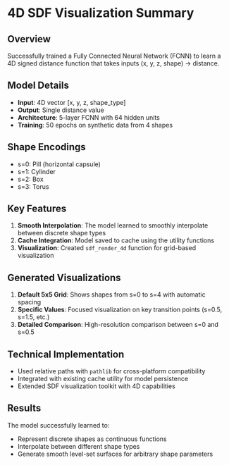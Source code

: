 # 4D SDF Visualization Summary

## Overview
Successfully trained a Fully Connected Neural Network (FCNN) to learn a 4D signed distance function that takes inputs (x, y, z, shape) → distance.

## Model Details
- **Input**: 4D vector [x, y, z, shape_type]
- **Output**: Single distance value
- **Architecture**: 5-layer FCNN with 64 hidden units
- **Training**: 50 epochs on synthetic data from 4 shapes

## Shape Encodings
- s=0: Pill (horizontal capsule)
- s=1: Cylinder
- s=2: Box
- s=3: Torus

## Key Features
1. **Smooth Interpolation**: The model learned to smoothly interpolate between discrete shape types
2. **Cache Integration**: Model saved to cache using the utility functions
3. **Visualization**: Created `sdf_render_4d` function for grid-based visualization

## Generated Visualizations
1. **Default 5x5 Grid**: Shows shapes from s=0 to s=4 with automatic spacing
2. **Specific Values**: Focused visualization on key transition points (s=0.5, s=1.5, etc.)
3. **Detailed Comparison**: High-resolution comparison between s=0 and s=0.5

## Technical Implementation
- Used relative paths with `pathlib` for cross-platform compatibility
- Integrated with existing cache utility for model persistence
- Extended SDF visualization toolkit with 4D capabilities

## Results
The model successfully learned to:
- Represent discrete shapes as continuous functions
- Interpolate between different shape types
- Generate smooth level-set surfaces for arbitrary shape parameters